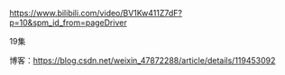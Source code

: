 https://www.bilibili.com/video/BV1Kw411Z7dF?p=10&spm_id_from=pageDriver

19集



博客：https://blog.csdn.net/weixin_47872288/article/details/119453092

